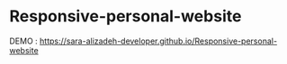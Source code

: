 # Responsive-personal-website

DEMO : https://sara-alizadeh-developer.github.io/Responsive-personal-website
